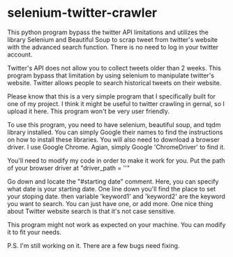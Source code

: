# selenium-twitter-crawler
This python program bypass the twitter API limitations and utilizes the library Selenium and Beautiful Soup to scrap tweet from twitter's website with the advanced search function. There is no need to log in your twitter account.

Twitter's API does not allow you to collect tweets older than 2 weeks. This program bypass that limitation by using selenium to manipulate twitter's website. Twitter allows people to search historical tweets on their website.

Please know that this is a very simple program that I specifically built for one of my project. I think it might be useful to twitter crawling in gernal, so I upload it here. This program won't be very user friendly.

To use this program, you need to have selenium, beautiful soup, and tqdm library installed. You can simply Google their names to find the instructions on how to install these libraries. You will also need to download a browser driver. I use Google Chrome. Agian, simply Google 'ChromeDriver' to find it.

You'll need to modify my code in order to make it work for you.
Put the path of your browser driver at "driver_path = ''"

Go down and locate the "#starting date" comment. Here, you can specify what date is your starting date.
One line down you'll find the place to set your stoping date.
then variable 'keyword1' and 'keyword2' are the keyword you want to search. You can just have one, or add more. One nice thing about Twitter website search is that it's not case sensitive.

This program might not work as expected on your machine. You can modify it to fit your needs.

P.S. I'm still working on it. There are a few bugs need fixing.
